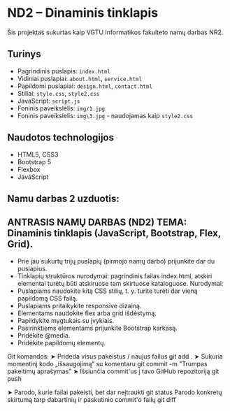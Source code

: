 
# ND2 – Dinaminis tinklapis

Šis projektas sukurtas kaip VGTU Informatikos fakulteto namų darbas NR2.

## Turinys

- Pagrindinis puslapis: `index.html`
- Vidiniai puslapiai: `about.html`, `service.html`
- Papildomi puslapiai: `design.html`, `contact.html`
- Stiliai: `style.css`, `style2.css`
- JavaScript: `script.js`
- Foninis paveikslėlis: `img/1.jpg`
- Foninis paveikslelis: `img\3.jpg` - naudojamas kaip `style2.css`

## Naudotos technologijos

- HTML5, CSS3
- Bootstrap 5
- Flexbox
- JavaScript

## Namu darbas 2 uzduotis:

## ANTRASIS NAMŲ DARBAS (ND2) TEMA: Dinaminis tinklapis (JavaScript, Bootstrap, Flex, Grid).
- Prie jau sukurtų trijų puslapių (pirmojo namų darbo) prijunkite dar du puslapius.
- Tinklapių struktūros nurodymai: pagrindinis failas index.html, atskiri elementai turėtų būti atskiruose tam skirtuose kataloguose.
Nurodymai:
- Puslapiams naudokite kitą CSS stilių, t. y. turite turėti dar vieną papildomą CSS failą.
- Puslapiams pritaikykite responsive dizainą.
- Elementams naudokite flex arba grid išdėstymą.
- Papildykite mygtukais su įvykiais.
- Pasirinktiems elementams prijunkite Bootstrap karkasą.
- Pridėkite @media.
- Pridėkite papildomų elementų.

Git komandos:
➤ Prideda visus pakeistus / naujus failus
git add .
➤ Sukuria momentinį kodo „išsaugojimą“ su komentaru
git commit -m "Trumpas pakeitimų aprašymas"
➤ Išsiunčia commit'us į tavo GitHub repozitoriją
git push

➤ Parodo, kurie failai pakeisti, bet dar neįtraukti
git status
Parodo konkretų skirtumą tarp dabartinių ir paskutinio commit'o failų
git diff
